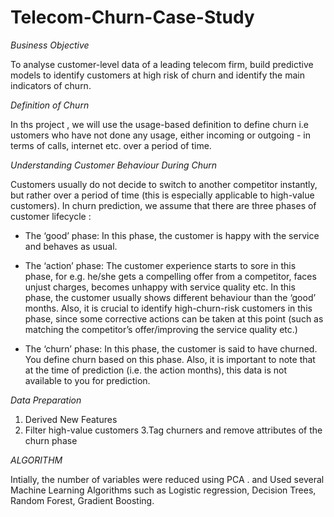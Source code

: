 # Telecom-Churn-Case-Study

_Business Objective_

To analyse customer-level data of a leading telecom firm, build predictive models to identify customers at high risk of churn and identify the main indicators of churn.

_Definition of Churn_

In ths project , we will use the usage-based definition to define churn i.e ustomers who have not done any usage, either incoming or outgoing - in terms of calls, internet etc. over a period of time.

_Understanding Customer Behaviour During Churn_

Customers usually do not decide to switch to another competitor instantly, but rather over a period of time (this is especially applicable to high-value customers). In churn prediction, we assume that there are three phases of customer lifecycle :

* The ‘good’ phase: In this phase, the customer is happy with the service and behaves as usual.

* The ‘action’ phase: The customer experience starts to sore in this phase, for e.g. he/she gets a compelling offer from a  competitor, faces unjust charges, becomes unhappy with service quality etc. In this phase, the customer usually shows different behaviour than the ‘good’ months. Also, it is crucial to identify high-churn-risk customers in this phase, since some corrective actions can be taken at this point (such as matching the competitor’s offer/improving the service quality etc.)

* The ‘churn’ phase: In this phase, the customer is said to have churned. You define churn based on this phase. Also, it is important to note that at the time of prediction (i.e. the action months), this data is not available to you for prediction. 

_Data Preparation_

1. Derived New Features 
2. Filter high-value customers
3.Tag churners and remove attributes of the churn phase

_ALGORITHM_

Intially, the  number of variables were reduced using PCA . and Used several Machine Learning Algorithms such as Logistic regression, Decision Trees, Random Forest, Gradient
Boosting.
